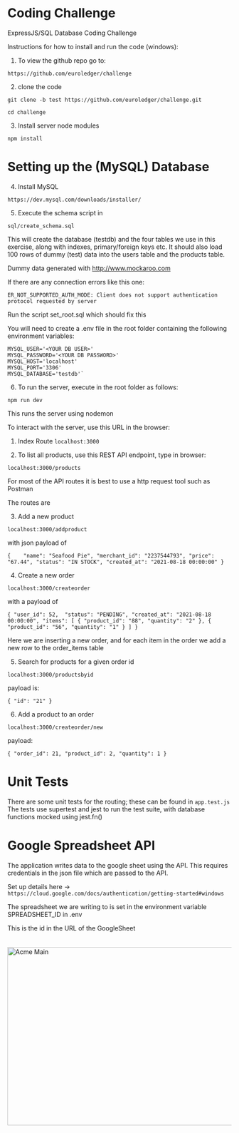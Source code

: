 # Coding Challenge

ExpressJS/SQL Database Coding Challenge

Instructions for how to install and run the code (windows):

1. To view the github repo go to:

`https://github.com/euroledger/challenge`

2. clone the code

`git clone -b test https://github.com/euroledger/challenge.git`

`cd challenge`

3. Install server node modules

`npm install`

# Setting up the (MySQL) Database

4. Install MySQL

`https://dev.mysql.com/downloads/installer/`

5. Execute the schema script in 

`sql/create_schema.sql`

This will create the database (testdb) and the four tables we use in this exercise, along with indexes, primary/foreign keys etc.
It should also load 100 rows of dummy (test) data into the users table and the products table.

Dummy data generated with http://www.mockaroo.com

If there are any connection errors like this one:

`ER_NOT_SUPPORTED_AUTH_MODE: Client does not support authentication protocol requested by server`

Run the script set_root.sql which should fix this

You will need to create a .env file in the root folder containing the following environment variables:

    MYSQL_USER='<YOUR DB USER>'
    MYSQL_PASSWORD='<YOUR DB PASSWORD>'
    MYSQL_HOST='localhost'
    MYSQL_PORT='3306'
    MYSQL_DATABASE='testdb'`

6. To run the server, execute in the root folder as follows:

`npm run dev`

This runs the server using nodemon

To interact with the server, use this URL in the browser:

1. Index Route
`localhost:3000`

2. To list all products, use this REST API endpoint, type in browser:

`localhost:3000/products`

For most of the API routes it is best to use a http request tool such as Postman

The routes are

3. Add a new product

`localhost:3000/addproduct`

with json payload of

`{   
    "name": "Seafood Pie",
    "merchant_id": "2237544793",
    "price": "67.44",
    "status": "IN STOCK",
    "created_at": "2021-08-18 00:00:00"
}`

4. Create a new order 

`localhost:3000/createorder`

with a payload of 

`{
    "user_id": 52, 
    "status": "PENDING",
    "created_at": "2021-08-18 00:00:00",
    "items": [
        {
            "product_id": "88",
            "quantity": "2"
        },
        {
            "product_id": "56",
            "quantity": "1"
        }
    ]
}`

Here we are inserting a new order, and for each item in the order we add a new row to the order_items table

5. Search for products for a given order id

`localhost:3000/productsbyid`

payload is:

`{
    "id": "21"
}`

6. Add a product to an order

`localhost:3000/createorder/new`

payload:

`{
    "order_id": 21,
    "product_id": 2,
    "quantity": 1
}`

# Unit Tests

There are some unit tests for the routing; these can be found in `app.test.js`
The tests use supertest and jest to run the test suite, with database functions mocked using jest.fn()

# Google Spreadsheet API

The application writes data to the google sheet using the API. This requires credentials in the json file which are passed
to the API. 

Set up details here -> `https://cloud.google.com/docs/authentication/getting-started#windows`

The spreadsheet we are writing to is set in the environment variable SPREADSHEET_ID in .env

This is the id in the URL of the GoogleSheet

<img src="assets/acme-1.png"
        alt="Acme Main"
        style="padding-top: 20px; padding-bottom: 20px" 
        width="600"
        height="400"/>